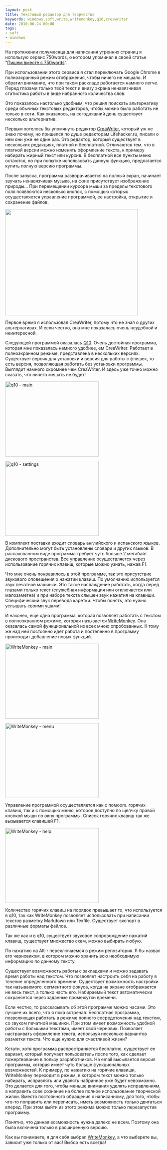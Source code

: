 ```yaml
---
layout: post
title: Текстовый редактор для творчества
keywords: windows,soft,write,writemonkey,q10,creawriter
date: 2010-06-24 00:00
tags:
- soft
- windows
---
```

На протяжении полумесяца для написания утренних страниц я использую сервис 750words, о котором упоминал в своей статье "<a href="/2010/06/19/pishem-vmeste-s-750words/">Пишем вместе с 750words</a>".

При использовании этого сервиса я стал переключать Google Chrome в полноэкранный режим отображения, чтобы ничего не мешало. И обратил внимание, что при таком раскладе работается намного легче. Перед глазами только твой текст и внизу экрана ненавязчивая статистика работы в виде набранного количества слов.

Это показалось настолько удобным, что решил поискать альтернативу среди обычных текстовых редакторов, чтобы можно было работать не только в сети. Как оказалось, на сегодняшний день существует несколько альтернатив.

Первым хотелось бы упомянуть редактор <a href="http://www.creawriter.com/" rel="nofollow">CreaWriter</a>, который уж не знаю почему, но пришелся по душе редакторам Lifehacker.ru, писали о нем они уже не один раз. Это редактор, который существует в нескольких редакциях, платной и бесплатной. Отличаются тем, что в платной версии можно изменять оформление текста, к примеру набирать жирный текст или курсив. В бесплатной все пункты меню остаются, но при попытке использовать данную функцию, предлагается купить полную версию программы.

После запуска, программа разворачивается на полный экран, начинает звучать ненавязчивая музыка, на фоне присутствует изображение природы... При перемещении курсора мыши за пределы текстового поля появляются несколько кнопок, с помощью которых осуществляется управление программой, ее настройка, открытие и сохранение файлов.

<a href="https://static.juev.org/2010/06/CreaWriter.png"><img class="aligncenter size-full wp-image-1077" title="CreaWriter" src="https://static.juev.org/2010/06/CreaWriter.png" alt="" width="425" height="340" /></a>

Первое время я использовал CreaWriter, потому что не знал о других альтернативах. И если честно, она мне показалась очень неудобной и неинтересной.

Следующей программой оказалась <a href="http://www.baara.com/q10/" rel="nofollow">Q10</a>. Очень достойная программа, которая мне показалась намного удобнее, ем CreaWriter. Работает в полноэкранном режиме, представлена в нескольких версиях. Существует версия для установки и версия для работы с флешек, то есть версия, позволяющая работать без установки программы. Выглядит намного скромнее чем CreaWriter. И здесь уже точно можно сказать, что ничего мешать не будет!

<a href="https://static.juev.org/2010/06/q10-main.png"><img class="aligncenter size-medium wp-image-1078" title="q10 - main" src="https://static.juev.org/2010/06/q10-main-300x240.png" alt="q10 - main" width="300" height="240" /></a>

<a href="https://static.juev.org/2010/06/q10-settings.png"><img class="aligncenter size-medium wp-image-1079" title="q10 - settings" src="https://static.juev.org/2010/06/q10-settings-300x240.png" alt="q10 - settings" width="300" height="240" /></a>

В комплект поставки входит словарь английского и испанского языков. Дополнительно могут быть установлены словари и других языков. В распакованном виде программа требует чуть больше 2 мегабайт дискового пространства. Все управление осуществляется через использование горячих клавиш, которые можно узнать, нажав F1.

Что мне очень понравилось в этой программе, так это присутствие звукового оповещения о нажатии клавиш. По умолчанию используется звук печатной машинки. Это такое наслаждение работать, когда перед глазами только текст (служебная информация или отключается или малозаметна) и при наборе текста слышен звук нажатия на клавиши. Специфический звук перевода каретки. Чтобы понять, это нужно услышать своими ушами!

И наконец, еще одна программа, которая позволяет работать с текстом в полноэкранном режиме, которая называется <a href="http://writemonkey.com/" rel="nofollow">WriteMonkey</a>. Она оказалась самой функциональной из всех мною опробованных. К тому же над ней постоянно идет работа и постепенно в программу происходит добавление новых функций.

<a href="https://static.juev.org/2010/06/WriteMonkey-main.png"><img class="aligncenter size-medium wp-image-1080" title="WriteMonkey - main" src="https://static.juev.org/2010/06/WriteMonkey-main-300x240.png" alt="WriteMonkey - main" width="300" height="240" /></a>

<a href="https://static.juev.org/2010/06/WriteMonkey-Settings.png"><img class="aligncenter size-medium wp-image-1081" title="WriteMonkey - menu" src="https://static.juev.org/2010/06/WriteMonkey-Settings-300x240.png" alt="WriteMonkey - menu" width="300" height="240" /></a>

Управление программой осуществляется как с помоom. горячих клавиш, так и с помощью меню, которое доступно по щелчку правой кнопкой мыши по окну программы. Список горячих клавиш так же вызывается клавишей F1.

<a href="https://static.juev.org/2010/06/WriteMonkey-help.png"><img class="aligncenter size-medium wp-image-1082" title="WriteMonkey - help" src="https://static.juev.org/2010/06/WriteMonkey-help-300x240.png" alt="WriteMonkey - help" width="300" height="240" /></a>

Количество горячих клавиш на порядок превышает то, что используется в q10, так как WriteMonkey позволяет использовать при написании текстов разметку Markdown или Texfile. Существует экспорт в различные форматы файлов.

Так же как и в q10, существует звуковое сопровождение нажатий клавиш, существует множество схем, можно выбирать любую.

По нажатию на Alt-r переключаемся в режим репозитория. Я бы назвал его черновиком, в котором можно хранить всю необходимую информацию по данному тексту.

Существует возможность работы с закладками и можно задавать время работы над текстом. Что позволяет настроить себя на работу в течение определенного времени. Существует возможность настройки так называемого, сегментного фокуса, когда на экране отображается не весь текст, а только часть его. Набираемый текст автоматически сохраняется через заданные промежутки времени.

Если честно, то рассказывать об этой программе можно часами. Это лучшее их всего, что я пока встречал. Бесплатная программа, позволяющая работать в режиме полного сосредоточения над текстом, со звуком печатной машинки. При этом имеет возможность удобной работы с большими текстами, имеет свой черновик. Позволяет настраивать оформление текста, используя несколько вариантов разметки текста. Что еще нужно для счастливой жизни?

Кстати, хотя программа распространяется бесплатно, существует ее вариант, который получает пользователь после того, как сделает пожертвование в пользу разработчиков. На email высылается версия программы, которая имеет чуть больше функциональных возможностей. К примеру, по нажатию на горячие клавиши, WriteMonkey переходит в режим, в котором текст можно только набирать, исправлять или удалять набранное уже будет невозможно. Это делается для того, чтобы меньше внимания уделять исправлениям, а направить сове сознание на более полное использование творческой жилки. Вместо постоянного обращения к написанному, для того, чтобы что-то поправить или переписать, иметь возможность только двигаться вперед. При этом выйти из этого режима можно только перезапустив программу.

Понятно, что данная возможность нужна далеко не всем. Поэтому она была включена только в расширенную версию.

Как вы понимаете, я для себя выбрал <a href="http://writemonkey.com/" rel="nofollow">WriteMonkey</a>, а что выберете вы, зависит уже только от вас! Выбор есть всегда!

